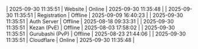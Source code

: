 | 2025-09-30 11:35:51 | Website | Online | 2025-09-30 11:35:48 |
| 2025-09-30 11:35:51 | Registration | Offline | 2025-09-09 16:40:23 |
| 2025-09-30 11:35:51 | Auth Server | Offline | 2025-08-18 09:33:31 |
| 2025-09-30 11:35:51 | Kezan (PvE) | Offline | 2025-08-03 17:58:02 |
| 2025-09-30 11:35:51 | Gurubashi (PvP) | Offline | 2025-08-23 21:44:06 |
| 2025-09-30 11:35:51 | Cloudflare | Online | 2025-09-30 11:35:48 |
